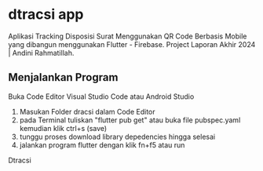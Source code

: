 # dtracsi app
Aplikasi Tracking Disposisi Surat Menggunakan QR Code Berbasis Mobile yang dibangun menggunakan Flutter - Firebase.
Project Laporan Akhir 2024 | Andini Rahmatillah.

## Menjalankan Program
Buka Code Editor Visual Studio Code atau Android Studio
1. Masukan Folder dracsi dalam Code Editor
2. pada Terminal tuliskan "flutter pub get" atau buka file pubspec.yaml kemudian klik ctrl+s (save)
3. tunggu proses download library depedencies hingga selesai
4. jalankan program flutter dengan klik fn+f5 atau run


Dtracsi
